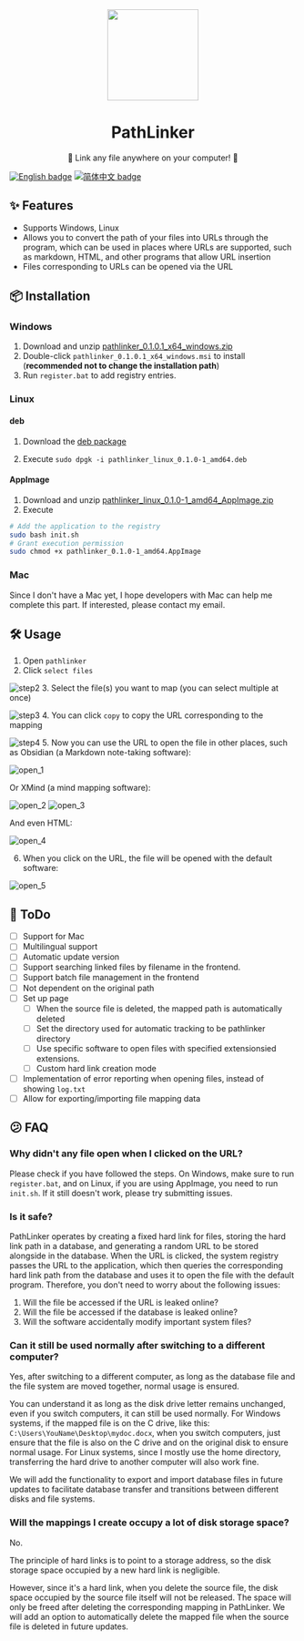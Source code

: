 <div align="center">
  <img width="160" src="./src-tauri/icons/icon.png" />
  <h1>PathLinker</h1>
  <p>🔗 Link any file anywhere on your computer! 🔗</p>
</div>

[![English badge](https://img.shields.io/badge/%E8%8B%B1%E6%96%87-English-blue)](./README.md)
[![简体中文 badge](https://img.shields.io/badge/%E7%AE%80%E4%BD%93%E4%B8%AD%E6%96%87-Simplified%20Chinese-blue)](./README_CN.md)

## ✨ Features
- Supports Windows, Linux
- Allows you to convert the path of your files into URLs through the program, which can be used in places where URLs are supported, such as markdown, HTML, and other programs that allow URL insertion
- Files corresponding to URLs can be opened via the URL

## 📦 Installation
### Windows
1. Download and unzip [pathlinker_0.1.0.1_x64_windows.zip](https://github.com/JeseKi/PathLinker/releases/download/preview/pathlinker_0.1.0.1_x64_windows.zip)
2. Double-click `pathlinker_0.1.0.1_x64_windows.msi` to install (**recommended not to change the installation path**)
3. Run `register.bat` to add registry entries.

### Linux
#### deb
1. Download the [deb package](https://github.com/JeseKi/PathLinker/releases/download/preview/pathlinker_linux_0.1.0-1_amd64_AppImage.zip)

2. Execute `sudo dpgk -i pathlinker_linux_0.1.0-1_amd64.deb`
#### AppImage
1. Download and unzip [pathlinker_linux_0.1.0-1_amd64_AppImage.zip](https://github.com/JeseKi/PathLinker/releases/download/preview/pathlinker_linux_0.1.0-1_amd64_AppImage.zip)
2. Execute
```bash
# Add the application to the registry
sudo bash init.sh
# Grant execution permission
sudo chmod +x pathlinker_0.1.0-1_amd64.AppImage
```

### Mac
Since I don't have a Mac yet, I hope developers with Mac can help me complete this part. If interested, please contact my email.

## 🛠️ Usage
1. Open `pathlinker`
2. Click `select files`

![step2](README/step2.png)
3. Select the file(s) you want to map (you can select multiple at once)

![step3](README/step3.png)
4. You can click `copy` to copy the URL corresponding to the mapping

![step4](README/step4.png)
5. Now you can use the URL to open the file in other places, such as Obsidian (a Markdown note-taking software):

![open_1](README/open_1.png)

Or XMind (a mind mapping software):

![open_2](README/open_2.png)
![open_3](README/open_3.png)

And even HTML:

![open_4](README/open_4.png)

6. When you click on the URL, the file will be opened with the default software:
 
![open_5](README/open_5.png)

## 📝 ToDo
- [ ] Support for Mac
- [ ] Multilingual support
- [ ] Automatic update version
- [ ] Support searching linked files by filename in the frontend.
- [ ] Support batch file management in the frontend
- [ ] Not dependent on the original path
- [ ] Set up page
  - [ ] When the source file is deleted, the mapped path is automatically deleted
  - [ ] Set the directory used for automatic tracking to be pathlinker directory
  - [ ] Use specific software to open files with specified extensionsied extensions.
  - [ ] Custom hard link creation mode
- [ ] Implementation of error reporting when opening files, instead of showing `log.txt`
- [ ] Allow for exporting/importing file mapping data

## 😕 FAQ

### Why didn't any file open when I clicked on the URL?
Please check if you have followed the steps. On Windows, make sure to run `register.bat`, and on Linux, if you are using AppImage, you need to run `init.sh`. If it still doesn't work, please try submitting issues.

### Is it safe?
PathLinker operates by creating a fixed hard link for files, storing the hard link path in a database, and generating a random URL to be stored alongside in the database. When the URL is clicked, the system registry passes the URL to the application, which then queries the corresponding hard link path from the database and uses it to open the file with the default program. Therefore, you don't need to worry about the following issues:
1. Will the file be accessed if the URL is leaked online?
2. Will the file be accessed if the database is leaked online?
3. Will the software accidentally modify important system files?

### Can it still be used normally after switching to a different computer?
Yes, after switching to a different computer, as long as the database file and the file system are moved together, normal usage is ensured.

You can understand it as long as the disk drive letter remains unchanged, even if you switch computers, it can still be used normally. For Windows systems, if the mapped file is on the C drive, like this: `C:\Users\YouName\Desktop\mydoc.docx`, when you switch computers, just ensure that the file is also on the C drive and on the original disk to ensure normal usage. For Linux systems, since I mostly use the home directory, transferring the hard drive to another computer will also work fine.

We will add the functionality to export and import database files in future updates to facilitate database transfer and transitions between different disks and file systems.

### Will the mappings I create occupy a lot of disk storage space?
No.

The principle of hard links is to point to a storage address, so the disk storage space occupied by a new hard link is negligible.

However, since it's a hard link, when you delete the source file, the disk space occupied by the source file itself will not be released. The space will only be freed after deleting the corresponding mapping in PathLinker. We will add an option to automatically delete the mapped file when the source file is deleted in future updates.

